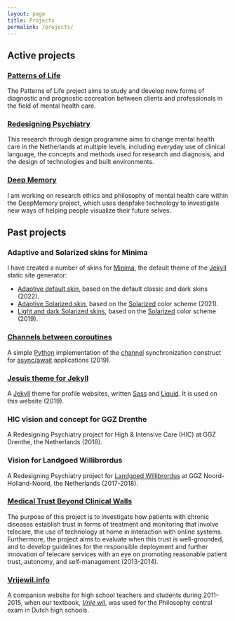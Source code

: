 ```yaml
---
layout: page
title: Projects
permalink: /projects/
---
```


## Active projects

### [Patterns of Life](https://www.patternsoflife.nl/en/)

The Patterns of Life project aims to study and develop new forms of diagnostic and prognostic cocreation between clients and professionals in the field of mental health care.


### [Redesigning Psychiatry](https://www.redesigningpsychiatry.org/)

This research through design programme aims to change mental health care in the Netherlands at multiple
levels, including everyday use of clinical language, the concepts and methods
used for research and diagnosis, and the design of technologies and built
environments.


### [Deep Memory](http://deepmemory.nl/)

I am working on research ethics and philosophy of mental health care within the DeepMemory project, which uses deepfake technology to investigate new ways of helping people visualize their future selves.


## Past projects

### Adaptive and Solarized skins for Minima

I have created a number of skins for [Minima], the default theme of the [Jekyll]
static site generator:

- [Adaptive default skin](https://github.com/jekyll/minima/pull/634), based on
  the default classic and dark skins (2022).
- [Adaptive Solarized skin](https://github.com/jekyll/minima/pull/594), based
  on the [Solarized] color scheme (2021).
- [Light and dark Solarized skins](https://github.com/jekyll/minima/pull/404),
  based on the [Solarized] color scheme (2019).

[Minima]: https://github.com/jekyll/minima
[Solarized]: https://github.com/altercation/solarized


### [Channels between coroutines](/channels/)

A simple [Python] implementation of the [channel] synchronization
construct for [async/await] applications (2019).

[Python]: https://www.python.org/
[channel]: https://en.wikipedia.org/wiki/Channel_(programming)
[async/await]: https://www.python.org/dev/peps/pep-0492/


### [Jesuis theme for Jekyll](https://github.com/sandervoerman/jesuis)

A [Jekyll] theme for profile websites, written [Sass] and [Liquid].
It is used on this website (2019).

[Jekyll]: https://jekyllrb.com/
[Sass]: https://sass-lang.com/
[Liquid]: https://shopify.github.io/liquid/


### HIC vision and concept for GGZ Drenthe

A Redesigning Psychiatry project for High & Intensive Care (HIC) at
GGZ Drenthe, the Netherlands (2018).


### Vision for Landgoed Willibrordus

A Redesigning Psychiatry project for
[Landgoed Willibrordus](https://www.landgoedwillibrordus.nl/) at
GGZ Noord-Holland-Noord, the Netherlands (2017-2018).


### [Medical Trust Beyond Clinical Walls](http://beyondclinicalwalls.nl/)

The purpose of this project is to investigate how patients with chronic diseases
establish trust in forms of treatment and monitoring that involve telecare, the
use of technology at home in interaction with online systems. Furthermore, the
project aims to evaluate when this trust is well-grounded, and to develop
guidelines for the responsible deployment and further innovation of telecare
services with an eye on promoting reasonable patient trust, autonomy, and
self-management (2013-2014).


### [Vrijewil.info](http://vrijewil.info)

A companion website for high school teachers and students during 2011-2015,
when our textbook,
[*Vrije wil*](https://www.lemniscaat.nl/boeken/vrije-wil-discussies-over-verantwoordelijkheid-zelfverwerkelijking-en-bewustzijn/),
was used for the Philosophy central exam in Dutch high schools.
